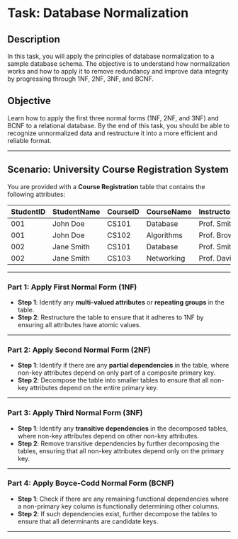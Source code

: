 # Task: Database Normalization

## Description
In this task, you will apply the principles of database normalization to a sample database schema. The objective is to understand how normalization works and how to apply it to remove redundancy and improve data integrity by progressing through 1NF, 2NF, 3NF, and BCNF.

## Objective
Learn how to apply the first three normal forms (1NF, 2NF, and 3NF) and BCNF to a relational database. By the end of this task, you should be able to recognize unnormalized data and restructure it into a more efficient and reliable format.

---

## Scenario: University Course Registration System
You are provided with a **Course Registration** table that contains the following attributes:

| StudentID | StudentName | CourseID | CourseName | InstructorName | InstructorOffice | CourseTime |
|-----------|-------------|----------|------------|----------------|------------------|------------|
| 001       | John Doe    | CS101    | Database   | Prof. Smith    | Room 202         | 10:00 AM   |
| 001       | John Doe    | CS102    | Algorithms | Prof. Brown    | Room 204         | 11:00 AM   |
| 002       | Jane Smith  | CS101    | Database   | Prof. Smith    | Room 202         | 10:00 AM   |
| 002       | Jane Smith  | CS103    | Networking | Prof. Davis    | Room 205         | 12:00 PM   |

---

### Part 1: Apply First Normal Form (1NF)
- **Step 1**: Identify any **multi-valued attributes** or **repeating groups** in the table.
- **Step 2**: Restructure the table to ensure that it adheres to 1NF by ensuring all attributes have atomic values.

---

### Part 2: Apply Second Normal Form (2NF)
- **Step 1**: Identify if there are any **partial dependencies** in the table, where non-key attributes depend on only part of a composite primary key.
- **Step 2**: Decompose the table into smaller tables to ensure that all non-key attributes depend on the entire primary key.

---

### Part 3: Apply Third Normal Form (3NF)
- **Step 1**: Identify any **transitive dependencies** in the decomposed tables, where non-key attributes depend on other non-key attributes.
- **Step 2**: Remove transitive dependencies by further decomposing the tables, ensuring that all non-key attributes depend only on the primary key.

---

### Part 4: Apply Boyce-Codd Normal Form (BCNF)
- **Step 1**: Check if there are any remaining functional dependencies where a non-primary key column is functionally determining other columns.
- **Step 2**: If such dependencies exist, further decompose the tables to ensure that all determinants are candidate keys.

---

